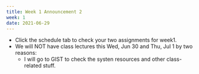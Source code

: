 ```yaml
---
title: Week 1 Announcement 2
week: 1
date: 2021-06-29
---
```


* Click the schedule tab to check your two assignments for week1.
* We will NOT have class lectures this Wed, Jun 30 and Thu, Jul 1 by two reasons:
  * I will go to GIST to check the systen resources and other class-related stuff.
